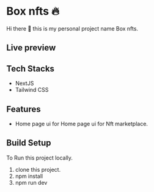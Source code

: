 # Box nfts :fire:

Hi there 👋 this is my personal project name Box nfts.

## Live preview

## Tech Stacks

- NextJS
- Tailwind CSS

## Features

- Home page ui for Home page ui for Nft marketplace.

## Build Setup

To Run this project locally.

1. clone this project.
2. npm install
3. npm run dev
